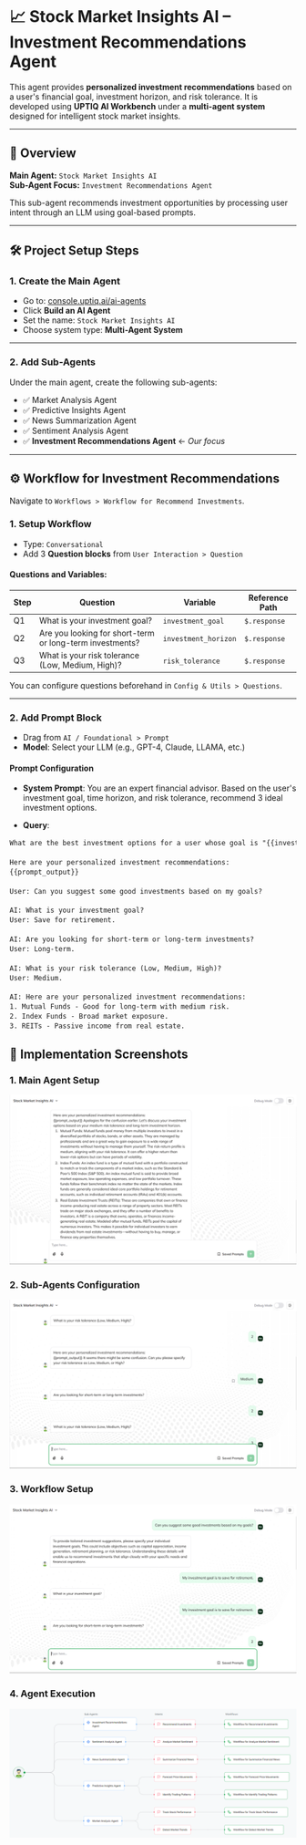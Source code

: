 # 📈 Stock Market Insights AI – Investment Recommendations Agent

This agent provides **personalized investment recommendations** based on a user's financial goal, investment horizon, and risk tolerance. It is developed using **UPTIQ AI Workbench** under a **multi-agent system** designed for intelligent stock market insights.

---

## 🧠 Overview

**Main Agent:** `Stock Market Insights AI`  
**Sub-Agent Focus:** `Investment Recommendations Agent`

This sub-agent recommends investment opportunities by processing user intent through an LLM using goal-based prompts.

---

## 🛠️ Project Setup Steps

### 1. Create the Main Agent

- Go to: [console.uptiq.ai/ai-agents](https://console.uptiq.ai/ai-agents)
- Click **Build an AI Agent**
- Set the name: `Stock Market Insights AI`
- Choose system type: **Multi-Agent System**

---

### 2. Add Sub-Agents

Under the main agent, create the following sub-agents:

- ✅ Market Analysis Agent  
- ✅ Predictive Insights Agent  
- ✅ News Summarization Agent  
- ✅ Sentiment Analysis Agent  
- ✅ **Investment Recommendations Agent** ← *Our focus*

---

## ⚙️ Workflow for Investment Recommendations

Navigate to `Workflows > Workflow for Recommend Investments`.

### 1. Setup Workflow

- Type: `Conversational`
- Add 3 **Question blocks** from `User Interaction > Question`

#### Questions and Variables:

| Step | Question | Variable | Reference Path |
|------|----------|----------|----------------|
| Q1 | What is your investment goal? | `investment_goal` | `$.response` |
| Q2 | Are you looking for short-term or long-term investments? | `investment_horizon` | `$.response` |
| Q3 | What is your risk tolerance (Low, Medium, High)? | `risk_tolerance` | `$.response` |

You can configure questions beforehand in `Config & Utils > Questions`.

---

### 2. Add Prompt Block

- Drag from `AI / Foundational > Prompt`
- **Model**: Select your LLM (e.g., GPT-4, Claude, LLAMA, etc.)

#### Prompt Configuration

- **System Prompt**:
You are an expert financial advisor. Based on the user's investment goal, time horizon, and risk tolerance, recommend 3 ideal investment options.

- **Query**:
```txt
What are the best investment options for a user whose goal is "{{investment_goal}}", investment horizon is "{{investment_horizon}}", and risk tolerance is "{{risk_tolerance}}"?

Here are your personalized investment recommendations:
{{prompt_output}}

User: Can you suggest some good investments based on my goals?

AI: What is your investment goal?
User: Save for retirement.

AI: Are you looking for short-term or long-term investments?
User: Long-term.

AI: What is your risk tolerance (Low, Medium, High)?
User: Medium.

AI: Here are your personalized investment recommendations:
1. Mutual Funds - Good for long-term with medium risk.
2. Index Funds - Broad market exposure.
3. REITs - Passive income from real estate.
```

## 📸 Implementation Screenshots

### 1. Main Agent Setup
![Main Agent Setup](Agent%20SS/Screenshot%202025-03-28%20224147.png)

### 2. Sub-Agents Configuration
![Sub-Agents Configuration](Agent%20SS/Screenshot%202025-03-28%20224126.png)

### 3. Workflow Setup
![Workflow Setup](Agent%20SS/Screenshot%202025-03-28%20224059.png)

### 4. Agent Execution
![Agent Execution](Agent%20SS/Screenshot%202025-03-28%20225149.png)
